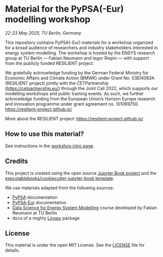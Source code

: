 # Material for the PyPSA(-Eur) modelling workshop
*22-23 May 2025, TU Berlin, Germany*

This repository contains PyPSA(-Eur) materials for a workshop organized for a broad audience of researchers and industry stakeholders interested in energy system modelling.
The workshop is hosted by the ENSYS research group at TU Berlin — Fabian Neumann and Iegor Riepin — with support from the publicly funded RESILIENT project.

We gratefully acknowledge funding by the German Federal Ministry for Economic Affairs and Climate Action (BMWK) under Grant No. 03EI4083A (RESILIENT project) jointly with the CETPartnership (https://cetpartnership.eu/) through the Joint Call 2022, which supports our modelling workshops and public training events. As such, we further acknowledge funding from the European Union’s Horizon Europe research and innovation programme under grant agreement no. 101069750. https://resilient-project.github.io/

More about the RESILIENT project: https://resilient-project.github.io/

## How to use this material?

See instructions in the [workshop intro page](https://github.com/resilient-project/pypsa-workshop-202505/intro.html#).

## Credits

This project is created using the open source [Jupyter Book project](https://jupyterbook.org/) and the [executablebooks/cookiecutter-jupyter-book template](https://github.com/executablebooks/cookiecutter-jupyter-book).

We use materials adapted from the following sources:
- [PyPSA](https://github.com/PyPSA/pypsa) documentation
- [PyPSA-Eur](https://pypsa-eur.readthedocs.io/en/latest/) documentation
- [Data Science for Energy System Modelling](https://fneum.github.io/data-science-for-esm/intro.html#) course developed by Fabian Neumann at TU Berlin
- docs of a mighty [Linopy](https://linopy.readthedocs.io/en/latest/) package

## License

This material is under the open MIT License. See the [LICENSE](LICENSE) file for details.
